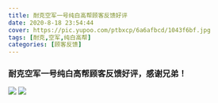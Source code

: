 ```yaml
---
title: 耐克空军一号纯白高帮顾客反馈好评
date: 2020-8-18 23:54:44
cover: https://pic.yupoo.com/ptbxcp/6a6afbcd/1043f6bf.jpg
tags: [耐克,空军,纯白高帮]
categories: [顾客反馈]
---
```


###  耐克空军一号纯白高帮顾客反馈好评，感谢兄弟！
![](https://pic.yupoo.com/ptbxcp/abe60725/ba6bc343.jpg)
![](https://pic.yupoo.com/ptbxcp/6a6afbcd/1043f6bf.jpg)


